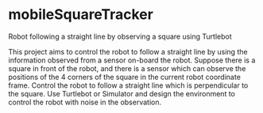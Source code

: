 # mobileSquareTracker
Robot following a straight line by observing a square using Turtlebot


This project aims to control the robot to follow a straight line by
using the information observed from a sensor on-board the robot.
Suppose there is a square in front of the robot, and there is a
sensor which can observe the positions of the 4 corners of the
square in the current robot coordinate frame. Control the robot to
follow a straight line which is perpendicular to the square. Use
Turtlebot or Simulator and design the environment to control the
robot with noise in the observation.